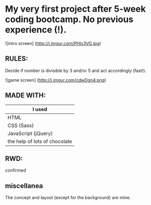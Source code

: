 # My very first project after 5-week coding bootcamp. No previous experience (!).

![intro screen] (http://i.imgur.com/PHIx3VG.jpg)

## RULES:

Decide if number is divisible by 3 and/or 5 and act accordingly (fast!).

![game screen] (http://i.imgur.com/cdwDgn4.png)

## MADE WITH:

| I used       | 
| ------------- |
| HTML      | 
| CSS (Sass)      | 
| JavaScript (jQuery) | 
| the help of lots of chocolate |

## RWD: 

confirmed

## miscellanea

The concept and layout (except for the background) are mine.


